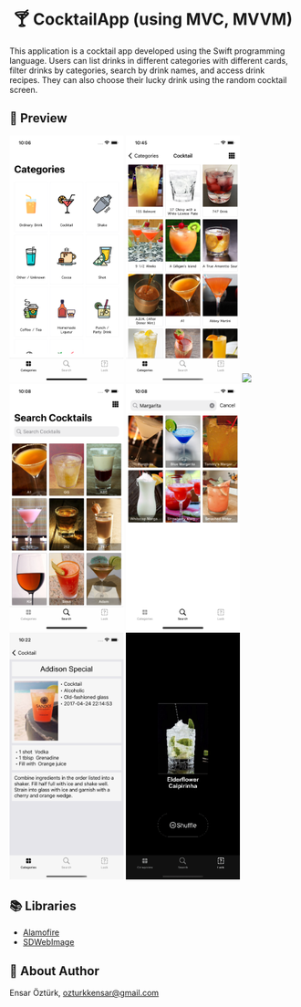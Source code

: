 <h1 align="center">🍸 CocktailApp (using MVC, MVVM)</h1>
 
This application is a cocktail app developed using the Swift programming language. Users can list drinks in different categories with different cards, filter drinks by categories, search by drink names, and access drink recipes.
They can also choose their lucky drink using the random cocktail screen.

## 🔎 Preview

<p float="left">
  <img src="https://github.com/EnsarOzturk/CocktailApp/blob/main/Screenshot/Categories.png" width="200" />
  <img src="https://github.com/EnsarOzturk/CocktailApp/blob/mvvm/Screenshot/List.png" width="200" />
  <img src="https://github.com/EnsarOzturk/CocktailApp/blob/mvvm/Screenshot/ListBigCard" width="200"/>
  <img src="https://github.com/EnsarOzturk/CocktailApp/blob/mvvm/Screenshot/Search.png" width="200" />
  <img src="https://github.com/EnsarOzturk/CocktailApp/blob/mvvm/Screenshot/Searching.png" width="200" />
  <img src="https://github.com/EnsarOzturk/CocktailApp/blob/mvvm/Screenshot/Detail.png" width="200" />
  <img src="https://github.com/EnsarOzturk/CocktailApp/blob/mvvm/Screenshot/Random.gif" width="200" />
</p>

## 📚 Libraries
- [Alamofire](https://github.com/Alamofire/Alamofire)
- [SDWebImage](https://github.com/SDWebImage/SDWebImage)


## 👤 About Author
Ensar Öztürk, [ozturkkensar@gmail.com](mailto:ozturkkensar@gmail.com)
